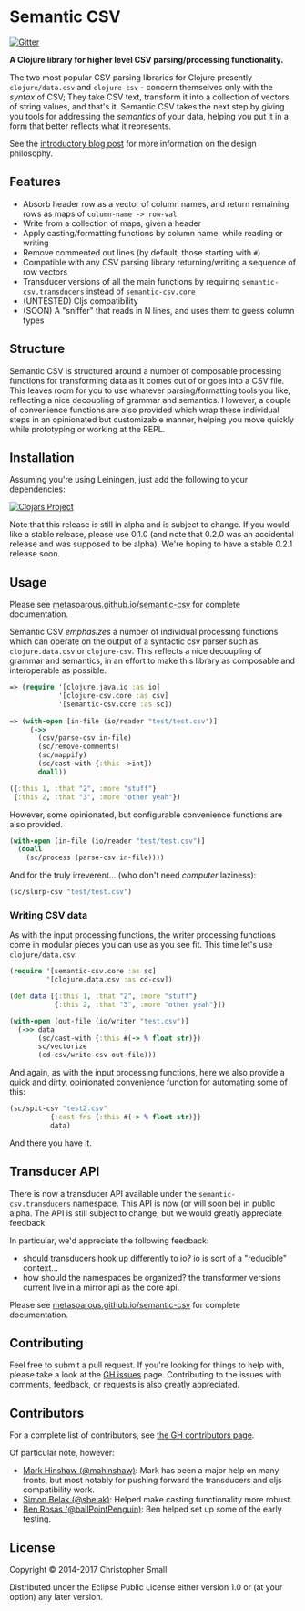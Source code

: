 # Semantic CSV

[![Gitter](https://badges.gitter.im/Join%20Chat.svg)](https://gitter.im/metasoarous/semantic-csv?utm_source=badge&utm_medium=badge&utm_campaign=pr-badge&utm_content=badge)

**A Clojure library for higher level CSV parsing/processing functionality.**

The two most popular CSV parsing libraries for Clojure presently - `clojure/data.csv` and `clojure-csv` -
concern themselves only with the _syntax_ of CSV;
They take CSV text, transform it into a collection of vectors of string values, and that's it.
Semantic CSV takes the next step by giving you tools for addressing the _semantics_ of your data, helping
you put it in a form that better reflects what it represents.

See the [introductory blog post](http://www.metasoarous.com/presenting-semantic-csv/) for more information on the
design philosophy.

## Features

* Absorb header row as a vector of column names, and return remaining rows as maps of `column-name -> row-val`
* Write from a collection of maps, given a header
* Apply casting/formatting functions by column name, while reading or writing
* Remove commented out lines (by default, those starting with `#`)
* Compatible with any CSV parsing library returning/writing a sequence of row vectors
* Transducer versions of all the main functions by requiring `semantic-csv.transducers` instead of `semantic-csv.core`
* (UNTESTED) Cljs compatibility
* (SOON) A "sniffer" that reads in N lines, and uses them to guess column types

## Structure

Semantic CSV is structured around a number of composable processing functions for transforming data as it
comes out of or goes into a CSV file.
This leaves room for you to use whatever parsing/formatting tools you like, reflecting a nice decoupling
of grammar and semantics.
However, a couple of convenience functions are also provided which wrap these individual steps
in an opinionated but customizable manner, helping you move quickly while prototyping or working at the
REPL.


## Installation

Assuming you're using Leiningen, just add the following to your dependencies:

[![Clojars Project](http://clojars.org/semantic-csv/latest-version.svg)](http://clojars.org/semantic-csv)

Note that this release is still in alpha and is subject to change.
If you would like a stable release, please use 0.1.0 (and note that 0.2.0 was an accidental release and was supposed to be alpha).
We're hoping to have a stable 0.2.1 release soon.


## Usage

Please see [metasoarous.github.io/semantic-csv](http://metasoarous.github.io/semantic-csv) for complete documentation.

Semantic CSV _emphasizes_ a number of individual processing functions which can operate on the output of a syntactic csv parser such as `clojure.data.csv` or `clojure-csv`.
This reflects a nice decoupling of grammar and semantics, in an effort to make this library as composable and interoperable as possible.

```clojure
=> (require '[clojure.java.io :as io]
            '[clojure-csv.core :as csv]
            '[semantic-csv.core :as sc])
            
=> (with-open [in-file (io/reader "test/test.csv")]
     (->>
       (csv/parse-csv in-file)
       (sc/remove-comments)
       (sc/mappify)
       (sc/cast-with {:this ->int})
       doall))

({:this 1, :that "2", :more "stuff"}
 {:this 2, :that "3", :more "other yeah"})
```

However, some opinionated, but configurable convenience functions are also provided.

```clojure
(with-open [in-file (io/reader "test/test.csv")]
  (doall
    (sc/process (parse-csv in-file))))
```
And for the truly irreverent... (who don't need _computer_ laziness):

```clojure
(sc/slurp-csv "test/test.csv")
```
### Writing CSV data

As with the input processing functions, the writer processing functions come in modular pieces you can use as you see fit.
This time let's use `clojure/data.csv`:

```clojure
(require '[semantic-csv.core :as sc]
         '[clojure.data.csv :as cd-csv])

(def data [{:this 1, :that "2", :more "stuff"}
           {:this 2, :that "3", :more "other yeah"}])

(with-open [out-file (io/writer "test.csv")]
  (->> data
       (sc/cast-with {:this #(-> % float str)})
       sc/vectorize
       (cd-csv/write-csv out-file)))
```

And again, as with the input processing functions, here we also provide a quick and dirty, opinionated convenience function for automating some of this:

```clojure
(sc/spit-csv "test2.csv"
          {:cast-fns {:this #(-> % float str)}}
          data)
```

And there you have it.


## Transducer API

There is now a transducer API available under the `semantic-csv.transducers` namespace.
This API is now (or will soon be) in public alpha.
The API is still subject to change, but we would greatly appreciate feedback.

In particular, we'd appreciate the following feedback:
 
* should transducers hook up differently to io? io is sort of a "reducible" context...
* how should the namespaces be organized? the transformer versions current live in a mirror api as the core api.

Please see [metasoarous.github.io/semantic-csv](http://metasoarous.github.io/semantic-csv#transducers) for complete documentation.


## Contributing

Feel free to submit a pull request.
If you're looking for things to help with, please take a look at the [GH issues](https://github.com/metasoarous/semantic-csv/issues) page.
Contributing to the issues with comments, feedback, or requests is also greatly appreciated.


## Contributors

For a complete list of contributors, see [the GH contributors page](https://github.com/metasoarous/semantic-csv/graphs/contributors).

Of particular note, however:

* [Mark Hinshaw (@mahinshaw)](https://github.com/mahinshaw): Mark has been a major help on many fronts, but most notably for pushing forward the transducers and cljs compatibility work.
* [Simon Belak (@sbelak)](https://github.com/sbelak): Helped make casting functionality more robust.
* [Ben Rosas (@ballPointPenguin)](https://github.com/ballPointPenguin): Ben helped set up some of the early testing.


## License

Copyright © 2014-2017 Christopher Small

Distributed under the Eclipse Public License either version 1.0 or (at
your option) any later version.

